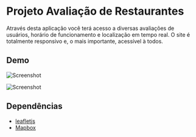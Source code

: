 # Projeto Avaliação de Restaurantes

Através desta aplicação você terá acesso a diversas avaliações de usuários, horário de funcionamento e localização em tempo real. O site é totalmente responsivo e, o mais importante, acessível à todos.

## Demo

![Screenshot](https://i.pinimg.com/originals/29/48/c8/2948c8d9639b55f29213070035106701.png)

![Screenshot](https://lh3.googleusercontent.com/HPXWG41CpeQY69XzujlQQ3TyBcUnEaUSML9dzvMyaZg46b0FLpU__5Tc8SwTgWlfXmxglpLZXH_wwTTQb3tb=w1366-h635-rw)

## Dependências

* [leafletjs](https://leafletjs.com/)
* [Mapbox](https://www.mapbox.com/)